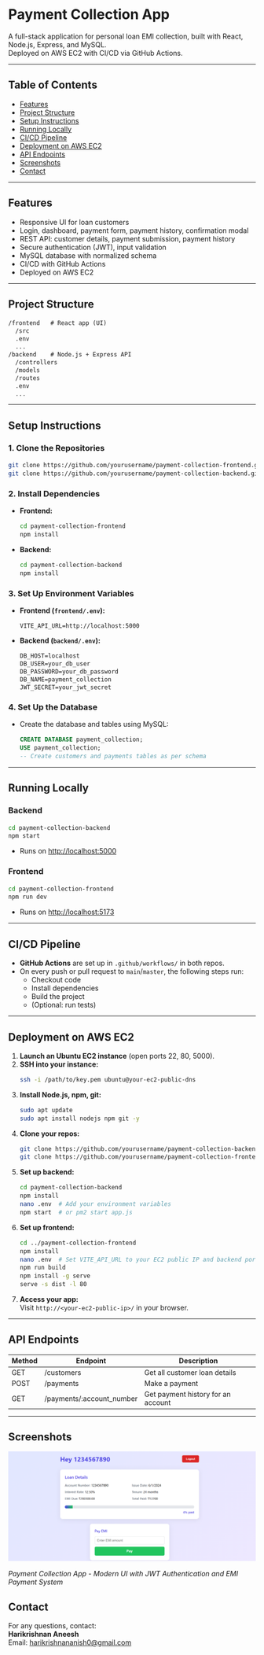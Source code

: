 # Payment Collection App

A full-stack application for personal loan EMI collection, built with React, Node.js, Express, and MySQL.  
Deployed on AWS EC2 with CI/CD via GitHub Actions.

---

## **Table of Contents**
- [Features](#features)
- [Project Structure](#project-structure)
- [Setup Instructions](#setup-instructions)
- [Running Locally](#running-locally)
- [CI/CD Pipeline](#cicd-pipeline)
- [Deployment on AWS EC2](#deployment-on-aws-ec2)
- [API Endpoints](#api-endpoints)
- [Screenshots](#screenshots)
- [Contact](#contact)

---

## **Features**
- Responsive UI for loan customers
- Login, dashboard, payment form, payment history, confirmation modal
- REST API: customer details, payment submission, payment history
- Secure authentication (JWT), input validation
- MySQL database with normalized schema
- CI/CD with GitHub Actions
- Deployed on AWS EC2

---

## **Project Structure**
```
/frontend   # React app (UI)
  /src
  .env
  ...
/backend    # Node.js + Express API
  /controllers
  /models
  /routes
  .env
  ...
```

---

## **Setup Instructions**

### **1. Clone the Repositories**
```bash
git clone https://github.com/yourusername/payment-collection-frontend.git
git clone https://github.com/yourusername/payment-collection-backend.git
```

### **2. Install Dependencies**
- **Frontend:**
  ```bash
  cd payment-collection-frontend
  npm install
  ```
- **Backend:**
  ```bash
  cd payment-collection-backend
  npm install
  ```

### **3. Set Up Environment Variables**
- **Frontend (`frontend/.env`):**
  ```
  VITE_API_URL=http://localhost:5000
  ```
- **Backend (`backend/.env`):**
  ```
  DB_HOST=localhost
  DB_USER=your_db_user
  DB_PASSWORD=your_db_password
  DB_NAME=payment_collection
  JWT_SECRET=your_jwt_secret
  ```

### **4. Set Up the Database**
- Create the database and tables using MySQL:
  ```sql
  CREATE DATABASE payment_collection;
  USE payment_collection;
  -- Create customers and payments tables as per schema
  ```

---

## **Running Locally**

### **Backend**
```bash
cd payment-collection-backend
npm start
```
- Runs on [http://localhost:5000](http://localhost:5000)

### **Frontend**
```bash
cd payment-collection-frontend
npm run dev
```
- Runs on [http://localhost:5173](http://localhost:5173)

---

## **CI/CD Pipeline**

- **GitHub Actions** are set up in `.github/workflows/` in both repos.
- On every push or pull request to `main`/`master`, the following steps run:
  - Checkout code
  - Install dependencies
  - Build the project
  - (Optional: run tests)

---

## **Deployment on AWS EC2**

1. **Launch an Ubuntu EC2 instance** (open ports 22, 80, 5000).
2. **SSH into your instance:**
   ```bash
   ssh -i /path/to/key.pem ubuntu@your-ec2-public-dns
   ```
3. **Install Node.js, npm, git:**
   ```bash
   sudo apt update
   sudo apt install nodejs npm git -y
   ```
4. **Clone your repos:**
   ```bash
   git clone https://github.com/yourusername/payment-collection-backend.git
   git clone https://github.com/yourusername/payment-collection-frontend.git
   ```
5. **Set up backend:**
   ```bash
   cd payment-collection-backend
   npm install
   nano .env  # Add your environment variables
   npm start  # or pm2 start app.js
   ```
6. **Set up frontend:**
   ```bash
   cd ../payment-collection-frontend
   npm install
   nano .env  # Set VITE_API_URL to your EC2 public IP and backend port
   npm run build
   npm install -g serve
   serve -s dist -l 80
   ```
7. **Access your app:**  
   Visit `http://<your-ec2-public-ip>/` in your browser.

---

## **API Endpoints**

| Method | Endpoint                      | Description                        |
|--------|-------------------------------|------------------------------------|
| GET    | /customers                    | Get all customer loan details      |
| POST   | /payments                     | Make a payment                     |
| GET    | /payments/:account_number     | Get payment history for an account |

---

## **Screenshots**

![Payment Collection App Screenshot](./src/assets/image.png)

*Payment Collection App - Modern UI with JWT Authentication and EMI Payment System*


## **Contact**
For any questions, contact:  
**Harikrishnan Aneesh**  
Email: harikrishnananish0@gmail.com
